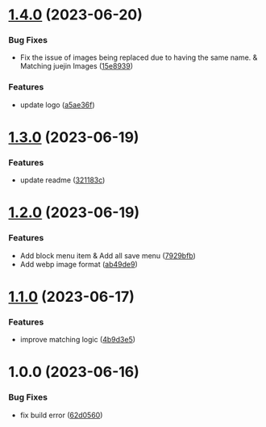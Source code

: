 # [1.4.0](https://github.com/b-yp/logseq-link-to-local/compare/v1.3.0...v1.4.0) (2023-06-20)


### Bug Fixes

* Fix the issue of images being replaced due to having the same name. & Matching juejin Images ([15e8939](https://github.com/b-yp/logseq-link-to-local/commit/15e893917ca7c35df635bf7d7e79af5215172df7))


### Features

* update logo ([a5ae36f](https://github.com/b-yp/logseq-link-to-local/commit/a5ae36fe553713bd9fcbcd009192fbb3152f7283))

# [1.3.0](https://github.com/b-yp/logseq-link-to-local/compare/v1.2.0...v1.3.0) (2023-06-19)


### Features

* update readme ([321183c](https://github.com/b-yp/logseq-link-to-local/commit/321183c1acf2d1ed6e8a22d3dd6f4763b0b18670))

# [1.2.0](https://github.com/b-yp/logseq-link-to-local/compare/v1.1.0...v1.2.0) (2023-06-19)


### Features

* Add block menu item & Add all save menu ([7929bfb](https://github.com/b-yp/logseq-link-to-local/commit/7929bfb7fc88563400078c686b07cba00253df18))
* Add webp image format ([ab49de9](https://github.com/b-yp/logseq-link-to-local/commit/ab49de9b5c886451cf70c8c73b3df82e710a74c5))

# [1.1.0](https://github.com/b-yp/logseq-link-to-local/compare/v1.0.0...v1.1.0) (2023-06-17)


### Features

* improve matching logic ([4b9d3e5](https://github.com/b-yp/logseq-link-to-local/commit/4b9d3e566312879a7f37eb2df906334c80b484d5))

# 1.0.0 (2023-06-16)


### Bug Fixes

* fix build error ([62d0560](https://github.com/b-yp/logseq-link-to-local/commit/62d0560f92445d649b8b506e0631c9738167cad6))

